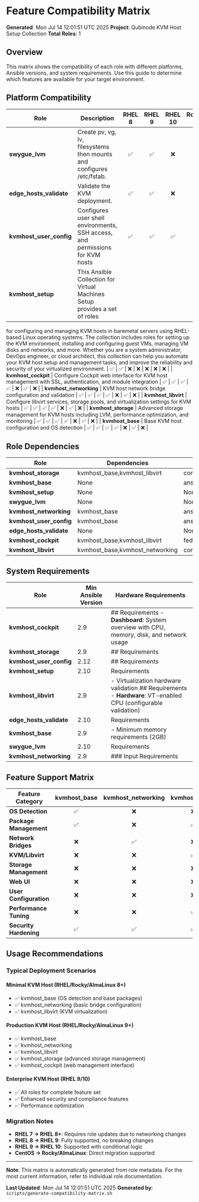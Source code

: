 # Feature Compatibility Matrix

**Generated**: Mon Jul 14 12:01:51 UTC 2025
**Project**: Qubinode KVM Host Setup Collection
**Total Roles**: 1

## Overview

This matrix shows the compatibility of each role with different platforms, Ansible versions, and system requirements. Use this guide to determine which features are available for your target environment.

## Platform Compatibility

| Role | Description | RHEL 8 | RHEL 9 | RHEL 10 | Rocky 8 | Rocky 9 | AlmaLinux 8 | AlmaLinux 9 |
|------|-------------|:------:|:------:|:-------:|:-------:|:-------:|:-----------:|:-----------:|
| **swygue_lvm** | Create pv, vg, lv, filesystems then mounts and configures /etc/fstab. | ✅ | ✅ | ❌ | ❌ | ❌ | ❌ | ❌ |
| **edge_hosts_validate** | Validate the KVM deployment. | ✅ | ✅ | ❌ | ❌ | ❌ | ❌ | ❌ |
| **kvmhost_user_config** | Configures user shell environments, SSH access, and permissions for KVM hosts | ✅ | ✅ | ✅ | ❌ | ❌ | ❌ | ❌ |
| **kvmhost_setup** | This Ansible Collection for Virtual Machines Setup provides a set of roles
 for configuring and managing KVM hosts in baremetal servers using RHEL-based
 Linux operating systems. The collection includes roles for setting up the
 KVM environment, installing and configuring guest VMs, managing VM disks
 and networks, and more. Whether you are a system administrator, DevOps
 engineer, or cloud architect, this collection can help you automate your
 KVM host setup and management tasks, and improve the reliability and
 security of your virtualized environment. | ✅ | ✅ | ❌ | ❌ | ❌ | ❌ | ❌ |
| **kvmhost_cockpit** | Configure Cockpit web interface for KVM host management with SSL, authentication, and module integration | ✅ | ✅ | ✅ | ✅ | ❌ | ✅ | ❌ |
| **kvmhost_networking** | KVM host network bridge configuration and validation | ✅ | ✅ | ✅ | ✅ | ❌ | ✅ | ❌ |
| **kvmhost_libvirt** | Configure libvirt services, storage pools, and virtualization settings for KVM hosts | ✅ | ✅ | ✅ | ✅ | ❌ | ✅ | ❌ |
| **kvmhost_storage** | Advanced storage management for KVM hosts including LVM, performance optimization, and monitoring | ✅ | ✅ | ✅ | ✅ | ❌ | ✅ | ❌ |
| **kvmhost_base** | Base KVM host configuration and OS detection | ✅ | ✅ | ✅ | ✅ | ❌ | ✅ | ❌ |

## Role Dependencies

| Role | Dependencies | Collections Required |
|------|--------------|---------------------|
| **kvmhost_storage** | kvmhost_base,kvmhost_libvirt | community.general,community.libvirt,ansible.posix |
| **kvmhost_base** | None | ansible.posix,community.general |
| **kvmhost_setup** | None | None |
| **swygue_lvm** | None | None |
| **kvmhost_networking** | kvmhost_base | ansible.posix,community.general |
| **kvmhost_user_config** | kvmhost_base | ansible.posix,community.general |
| **edge_hosts_validate** | None | None |
| **kvmhost_cockpit** | kvmhost_base,kvmhost_libvirt | fedora.linux_system_roles,ansible.posix |
| **kvmhost_libvirt** | kvmhost_base,kvmhost_networking | community.libvirt,ansible.posix |

## System Requirements

| Role | Min Ansible Version | Hardware Requirements |
|------|--------------------|-----------------------|
| **kvmhost_cockpit** | 2.9 | ## Requirements - **Dashboard**: System overview with CPU, memory, disk, and network usage  |
| **kvmhost_storage** | 2.9 | ## Requirements | **NVMe SSDs** | `none` | High-performance NVMe with hardware queuing |  |
| **kvmhost_user_config** | 2.12 | ## Requirements  |
| **kvmhost_setup** | 2.10 | Requirements  |
| **kvmhost_libvirt** | 2.9 | - Virtualization hardware validation ## Requirements - **Hardware**: VT-enabled CPU (configurable validation)  |
| **edge_hosts_validate** | 2.10 | Requirements  |
| **kvmhost_base** | 2.9 | - Minimum memory requirements (2GB)  |
| **swygue_lvm** | 2.10 | Requirements  |
| **kvmhost_networking** | 2.9 | ### Input Requirements  |

## Feature Support Matrix

| Feature Category | kvmhost_base | kvmhost_networking | kvmhost_libvirt | kvmhost_storage | kvmhost_cockpit | kvmhost_user_config |
|------------------|:------------:|:-----------------:|:---------------:|:---------------:|:---------------:|:--------------------:|
| **OS Detection** | ✅ | ❌ | ❌ | ❌ | ❌ | ❌ |
| **Package Management** | ✅ | ❌ | ✅ | ✅ | ✅ | ❌ |
| **Network Bridges** | ❌ | ✅ | ❌ | ❌ | ❌ | ❌ |
| **KVM/Libvirt** | ❌ | ❌ | ✅ | ❌ | ❌ | ❌ |
| **Storage Management** | ❌ | ❌ | ❌ | ✅ | ❌ | ❌ |
| **Web UI** | ❌ | ❌ | ❌ | ❌ | ✅ | ❌ |
| **User Configuration** | ❌ | ❌ | ❌ | ❌ | ❌ | ✅ |
| **Performance Tuning** | ❌ | ❌ | ✅ | ✅ | ❌ | ❌ |
| **Security Hardening** | ✅ | ✅ | ✅ | ✅ | ✅ | ✅ |

## Usage Recommendations

### Typical Deployment Scenarios

#### **Minimal KVM Host** (RHEL/Rocky/AlmaLinux 8+)
- ✅ kvmhost_base (OS detection and base packages)
- ✅ kvmhost_networking (basic bridge configuration)
- ✅ kvmhost_libvirt (KVM virtualization)

#### **Production KVM Host** (RHEL/Rocky/AlmaLinux 9+)
- ✅ kvmhost_base
- ✅ kvmhost_networking
- ✅ kvmhost_libvirt
- ✅ kvmhost_storage (advanced storage management)
- ✅ kvmhost_cockpit (web management interface)

#### **Enterprise KVM Host** (RHEL 9/10)
- ✅ All roles for complete feature set
- ✅ Enhanced security and compliance features
- ✅ Performance optimization

### Migration Notes

- **RHEL 7 → RHEL 8+**: Requires role updates due to networking changes
- **RHEL 8 → RHEL 9**: Fully supported, no breaking changes
- **RHEL 9 → RHEL 10**: Supported with conditional logic
- **CentOS → Rocky/AlmaLinux**: Direct migration supported

---

**Note**: This matrix is automatically generated from role metadata. For the most current information, refer to individual role documentation.

**Last Updated**: Mon Jul 14 12:01:51 UTC 2025
**Generated by**: `scripts/generate-compatibility-matrix.sh`

